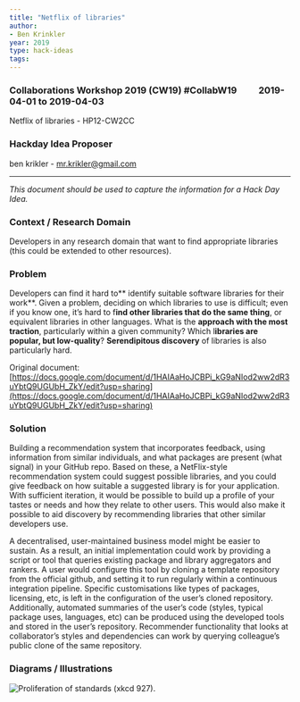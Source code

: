 ```yaml
---
title: "Netflix of libraries"
author:
- Ben Krinkler
year: 2019
type: hack-ideas
tags:
---
```

### Collaborations Workshop 2019 (CW19) #CollabW19          2019-04-01 to 2019-04-03

Netflix of libraries - HP12-CW2CC


### **Hackday Idea Proposer**

ben krikler - mr.krikler@gmail.com



---


_This document should be used to capture the information for a Hack Day Idea._


### **Context / Research Domain**

Developers in any research domain that want to find appropriate libraries (this could be extended to other resources).


### **Problem**

Developers can find it hard to** identify suitable software libraries for their work**. Given a problem, deciding on which libraries to use is difficult; even if you know one, it’s hard to f**ind other libraries that do the same thing**, or equivalent libraries in other languages. What is the **approach with the most traction**, particularly within a given community? Which l**ibraries are popular, but low-quality**? **Serendipitous discovery** of libraries is also particularly hard.

Original document: [https://docs.google.com/document/d/1HAIAaHoJCBPi_kG9aNIod2ww2dR3uYbtQ9UGUbH_ZkY/edit?usp=sharing](https://docs.google.com/document/d/1HAIAaHoJCBPi_kG9aNIod2ww2dR3uYbtQ9UGUbH_ZkY/edit?usp=sharing) 


### **Solution**

Building a recommendation system that incorporates feedback, using information from similar individuals, and what packages are present (what signal) in your GitHub repo. Based on these, a NetFlix-style recommendation system could suggest possible libraries, and you could give feedback on how suitable a suggested library is for your application. With sufficient iteration, it would be possible to build up a profile of your tastes or needs and how they relate to other users. This would also make it possible to aid discovery by recommending libraries that other similar developers use.  

A decentralised, user-maintained business model might be easier to sustain. As a result, an initial implementation could work by providing a script or tool that queries existing package and library aggregators and rankers. A user would configure this tool by cloning a template repository from the official github, and setting it to run regularly within a continuous integration pipeline.  Specific customisations like types of packages, licensing, etc, is left in the configuration of the user’s cloned repository.  Additionally, automated summaries of the user’s code (styles, typical package uses, languages, etc) can be produced using the developed tools and stored in the user’s repository.  Recommender functionality that looks at collaborator’s styles and dependencies can work by querying colleague’s public clone of the same repository.


### **Diagrams / Illustrations**




![Proliferation of standards (xkcd 927).](../images/cw19-xkcd927.jpg)


